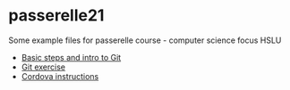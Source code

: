 # passerelle21
Some example files for passerelle course - computer science focus HSLU 

- [Basic steps and intro to Git](https://github.com/fleshgordo/passerelle21/blob/main/Chapter1.md)
- [Git exercise](https://github.com/fleshgordo/passerelle21/blob/main/Chapter2.md)
- [Cordova instructions](https://github.com/fleshgordo/passerelle21/blob/main/Chapter3_cordova.md)
